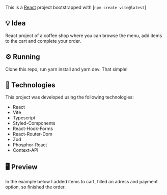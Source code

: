 This is a [React](https://react.dev/) project bootstrapped with [`npm create vite@latest`]

## 💡 Idea

React project of a coffee shop where you can browse the menu, add items to the cart and complete your order.

## ⚙️ Running

Clone this repo, run yarn install and yarn dev. That simple!

## 🧪 Technologies

This project was developed using the following technologies:

- React
- Vite
- Typescript
- Styled-Components
- React-Hook-Forms
- React-Router-Dom
- Zod
- Phosphor-React
- Context-API

## 🖥 Preview

In the example below I added items to cart, filled an adress and payment option, so finished the order.
